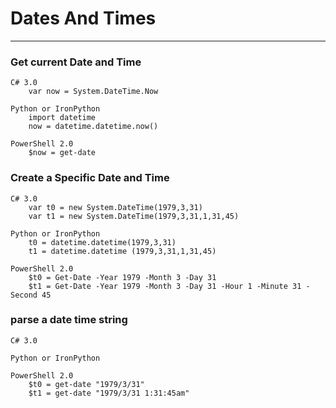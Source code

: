 				
# Dates And Times				
---

### Get current Date and Time				

```
C# 3.0	
	var now = System.DateTime.Now		

Python or IronPython	
	import datetime
	now = datetime.datetime.now()		

PowerShell 2.0	
	$now = get-date		
```

### Create a Specific Date and Time				

```
C# 3.0	
	var t0 = new System.DateTime(1979,3,31)
	var t1 = new System.DateTime(1979,3,31,1,31,45)		

Python or IronPython	
	t0 = datetime.datetime(1979,3,31)
	t1 = datetime.datetime (1979,3,31,1,31,45)		

PowerShell 2.0	
	$t0 = Get-Date -Year 1979 -Month 3 -Day 31 
	$t1 = Get-Date -Year 1979 -Month 3 -Day 31 -Hour 1 -Minute 31 -Second 45
```
		
### parse a date time string				

```
C# 3.0			

Python or IronPython			

PowerShell 2.0	
	$t0 = get-date "1979/3/31"
	$t1 = get-date "1979/3/31 1:31:45am"		
```				

